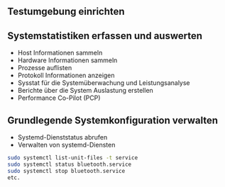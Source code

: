 ## Testumgebung einrichten


## Systemstatistiken erfassen und auswerten

- Host Informationen sammeln
- Hardware Informationen sammeln
- Prozesse auflisten
- Protokoll Informationen anzeigen
- Sysstat für die Systemüberwachung und Leistungsanalyse
- Berichte über die System Auslastung erstellen
- Performance Co-Pilot (PCP)
## Grundlegende Systemkonfiguration verwalten

- Systemd-Dienststatus abrufen
- Verwalten von systemd-Diensten
```bash
sudo systemctl list-unit-files -t service
sudo systemctl status bluetooth.service 
sudo systemctl stop bluetooth.service 
etc.
```


